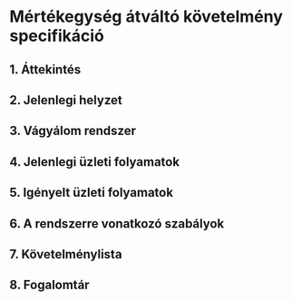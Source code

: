 # Mértékegység átváltó követelmény specifikáció

## 1. Áttekintés


## 2. Jelenlegi helyzet


## 3. Vágyálom rendszer


## 4. Jelenlegi üzleti folyamatok


## 5. Igényelt üzleti folyamatok


## 6. A rendszerre vonatkozó szabályok


## 7. Követelménylista


## 8. Fogalomtár

